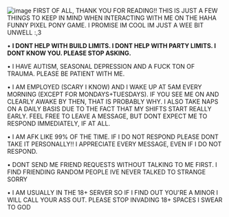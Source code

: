 ![image](https://github.com/user-attachments/assets/977ab256-3c61-4c33-973e-3b45215e1a83)
FIRST OF ALL, THANK YOU FOR READING!! THIS IS JUST A FEW THINGS TO KEEP IN MIND WHEN INTERACTING WITH ME ON THE HAHA FUNNY PIXEL PONY GAME. I PROMISE IM COOL IM JUST A WEE BIT UNWELL :,3



• **I DONT HELP WITH BUILD LIMITS. I DONT HELP WITH PARTY LIMITS. I DONT KNOW YOU. PLEASE STOP ASKING.**

• I HAVE AUTISM, SEASONAL DEPRESSION AND A FUCK TON OF TRAUMA. PLEASE BE PATIENT WITH ME. 

• I AM EMPLOYED (SCARY I KNOW) AND I WAKE UP AT 5AM EVERY MORNING (EXCEPT FOR MONDAYS+TUESDAYS). IF YOU SEE ME ON AND CLEARLY AWAKE BY THEN, THAT IS PROBABLY WHY. I ALSO TAKE NAPS ON A DAILY BASIS DUE TO THE FACT THAT MY SHIFTS START REALLY EARLY. FEEL FREE TO LEAVE A MESSAGE, BUT DONT EXPECT ME TO RESPOND IMMEDIATELY, IF AT ALL. 

• I AM AFK LIKE 99% OF THE TIME. IF I DO NOT RESPOND PLEASE DONT TAKE IT PERSONALLY!! I APPRECIATE EVERY MESSAGE, EVEN IF I DO NOT RESPOND. 

• DONT SEND ME FRIEND REQUESTS WITHOUT TALKING TO ME FIRST. I FIND FRIENDING RANDOM PEOPLE IVE NEVER TALKED TO STRANGE SORRY

• I AM USUALLY IN THE 18+ SERVER SO IF I FIND OUT YOU'RE A MINOR I WILL CALL YOUR ASS OUT. PLEASE STOP INVADING 18+ SPACES I SWEAR TO GOD
